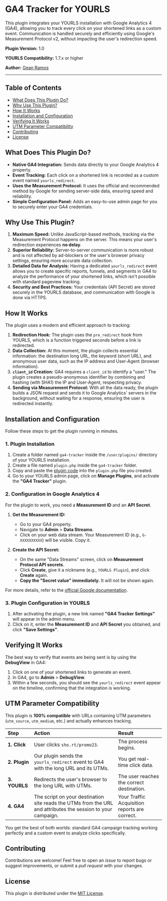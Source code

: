 # GA4 Tracker for YOURLS

This plugin integrates your YOURLS installation with Google Analytics 4 (GA4), allowing you to track every click on your shortened links as a custom event. Communication is handled securely and efficiently using Google's Measurement Protocol v2, without impacting the user's redirection speed.

**Plugin Version:** 1.0

**YOURLS Compatibility:** 1.7.x or higher

**Author:** [Gean Ramos](https://geanramos.com.br)

---

## Table of Contents

- [What Does This Plugin Do?](#what-does-this-plugin-do)
- [Why Use This Plugin?](#why-use-this-plugin)
- [How It Works](#how-it-works)
- [Installation and Configuration](#installation-and-configuration)
- [Verifying It Works](#verifying-it-works)
- [UTM Parameter Compatibility](#utm-parameter-compatibility)
- [Contributing](#contributing)
- [License](#license)

## What Does This Plugin Do?

* **Native GA4 Integration:** Sends data directly to your Google Analytics 4 property.
* **Event Tracking:** Each click on a shortened link is recorded as a custom event named `yourls_redirect`.
* **Uses the Measurement Protocol:** It uses the official and recommended method by Google for sending server-side data, ensuring speed and reliability.
* **Simple Configuration Panel:** Adds an easy-to-use admin page for you to securely enter your GA4 credentials.

## Why Use This Plugin?

1.  **Maximum Speed:** Unlike JavaScript-based methods, tracking via the Measurement Protocol happens on the server. This means your user's redirection experiences **no delay**.
2.  **Superior Reliability:** Server-to-server communication is more robust and is not affected by ad-blockers or the user's browser privacy settings, ensuring more accurate data collection.
3.  **Detailed Data for Analysis:** Having a dedicated `yourls_redirect` event allows you to create specific reports, funnels, and segments in GA4 to analyze the performance of your shortened links, which isn't possible with standard pageview tracking.
4.  **Security and Best Practices:** Your credentials (API Secret) are stored securely in the YOURLS database, and communication with Google is done via HTTPS.

## How It Works

The plugin uses a modern and efficient approach to tracking:

1.  **Redirection Hook:** The plugin uses the `pre_redirect` hook from YOURLS, which is a function triggered seconds before a link is redirected.
2.  **Data Collection:** At this moment, the plugin collects essential information: the destination long URL, the keyword (short URL), and anonymous user data, such as the IP address and User-Agent (browser information).
3.  **`client_id` Creation:** GA4 requires a `client_id` to identify a "user." The plugin creates a pseudo-anonymous identifier by combining and hashing (with SHA1) the IP and User-Agent, respecting privacy.
4.  **Sending via Measurement Protocol:** With all the data ready, the plugin builds a JSON request and sends it to Google Analytics' servers in the background, without waiting for a response, ensuring the user is redirected instantly.

## Installation and Configuration

Follow these steps to get the plugin running in minutes.

### 1. Plugin Installation

1.  Create a folder named `ga4-tracker` inside the `/user/plugins/` directory of your YOURLS installation.
2.  Create a file named `plugin.php` inside the `ga4-tracker` folder.
3.  Copy and paste the [plugin code](https://raw.githubusercontent.com/geanramos/ga4_tracker/refs/heads/main/plugin.php) into the `plugin.php` file you created.
4.  Go to your YOURLS admin page, click on **Manage Plugins**, and activate the **"GA4 Tracker"** plugin.

### 2. Configuration in Google Analytics 4

For the plugin to work, you need a **Measurement ID** and an **API Secret**.

1.  **Get the Measurement ID:**
    * Go to your GA4 property.
    * Navigate to **Admin** > **Data Streams**.
    * Click on your web data stream. Your Measurement ID (e.g., `G-XXXXXXXXXX`) will be visible. Copy it.

2.  **Create the API Secret:**
    * On the same "Data Streams" screen, click on **Measurement Protocol API secrets**.
    * Click **Create**, give it a nickname (e.g., `YOURLS Plugin`), and click **Create** again.
    * **Copy the "Secret value" immediately.** It will not be shown again.

For more details, refer to the [official Google documentation](https://developers.google.com/analytics/devguides/collection/protocol/v2/getting-started).

### 3. Plugin Configuration in YOURLS

1.  After activating the plugin, a new link named **"GA4 Tracker Settings"** will appear in the admin menu.
2.  Click on it, enter the **Measurement ID** and **API Secret** you obtained, and click **"Save Settings"**.

## Verifying It Works

The best way to verify that events are being sent is by using the **DebugView** in GA4:

1.  Click on one of your shortened links to generate an event.
2.  In GA4, go to **Admin** > **DebugView**.
3.  Within a few seconds, you should see the `yourls_redirect` event appear on the timeline, confirming that the integration is working.

## UTM Parameter Compatibility

This plugin is **100% compatible** with URLs containing UTM parameters (`utm_source`, `utm_medium`, etc.) and actually enhances tracking.

| Step | Action | Result |
| :--- | :--- | :--- |
| **1. Click** | User clicks `sho.rt/promo23`. | The process begins. |
| **2. Plugin** | Our plugin sends the `yourls_redirect` event to GA4 with the long URL and its UTMs. | You get real-time click data. |
| **3. YOURLS** | Redirects the user's browser to the long URL with UTMs. | The user reaches the correct destination. |
| **4. GA4** | The script on your destination site reads the UTMs from the URL and attributes the session to your campaign. | Your Traffic Acquisition reports are correct. |

You get the best of both worlds: standard GA4 campaign tracking working perfectly and a custom event to analyze clicks specifically.

## Contributing

Contributions are welcome! Feel free to open an *issue* to report bugs or suggest improvements, or submit a *pull request* with your changes.

## License

This plugin is distributed under the [MIT License](https://github.com/geanramos/ga4_tracker/blob/main/LICENSE).

